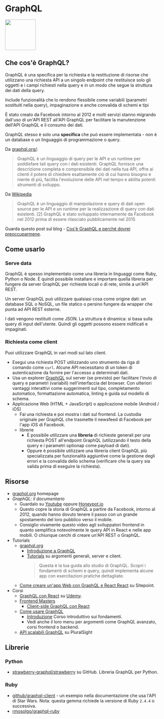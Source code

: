 # GraphQL

<img width="100px" src="https://raw.githubusercontent.com/graphql/graphql-spec/master/resources/GraphQL%20Logo.svg?sanitize=true">
<!-- Link all'immagine da Wikipedia icon: https://en.wikipedia.org/wiki/GraphQL -->

## Che cos'è GraphQL?

GraphQL è una specifica per la richiesta e la restituzione di risorse che utilizzano una richiesta API a un singolo endpoint che restituisce solo gli oggetti e i campi richiesti nella query e in un modo che segue la struttura dei dati della query.

Include funzionalità che lo rendono flessibile come variabili (parametri sostituiti nella query), impaginazione e anche convalida di schemi e tipi

È stato creato da Facebook intorno al 2012 e molti servizi stanno migrando dall'uso di un'API REST all'API GraphQL per facilitare la manutenzione dell'API GraphQL e il consumo dei dati.


GraphQL stesso è solo una **specifica** che può essere implementata - non è un database o un linguaggio di programmazione o query.

Da [graphql.org/](https://graphql.org/):

> GraphQL è un linguaggio di query per le API e un runtime per soddisfare tali query con i dati esistenti. GraphQL fornisce una descrizione completa e comprensibile dei dati nella tua API, offre ai clienti il potere di chiedere esattamente ciò di cui hanno bisogno e niente di più, facilita l'evoluzione delle API nel tempo e abilita potenti strumenti di sviluppo.

Da [Wikipedia](https://en.wikipedia.org/wiki/GraphQL)
> GraphQL è un linguaggio di manipolazione e query di dati open source per le API e un runtime per la realizzazione di query con dati esistenti. [2] GraphQL è stato sviluppato internamente da Facebook nel 2012 prima di essere rilasciato pubblicamente nel 2015

Guarda questo post sul blog - [Cos'è GraphQL e perché dovrei preoccuparmene](https://medium.com/@javier.ramos1/what-is-graphql-and-why-should-i-care-914138ea039c).

## Come usarlo

### Serve data

GraphQL è spesso implementato come una libreria in linguaggi come Ruby, Python o Node. È quindi possibile installare e importare quella libreria per fungere da server GraphQL per richieste locali o di rete, simile a un'API REST.

Un server GraphQL può utilizzare qualsiasi cosa come origine dati: un database SQL o NoSQL, un file statico o persino fungere da wrapper che punta ad API REST esterne.

I dati vengono restituiti come JSON. La struttura è dinamica: si basa sulla query di input dell'utente. Quindi gli oggetti possono essere nidificati e impaginati.

### Richiesta come client

Puoi utilizzare GraphQL in vari modi sul lato client.

- Esegui una richiesta POST utilizzando uno strumento da riga di comando come `curl`. Alcune API necessitano di un token di autenticazione da fornire per l'accesso a determinati dati.
- Usa un explorer [GraphiQL](https://github.com/graphql/graphiql#graphiql) sul server (se previsto) per facilitare l'invio di query e parametri (variabili) nell'interfaccia del browser. Con ulteriori vantaggi interattivi come suggerimenti sul tipo, completamento automatico, formattazione automatica, linting e guida sul modello di schema.
- Applicazione Web (HTML + JavaScript) o applicazione mobile (Android / iOS)
    - Fai una richiesta e poi mostra i dati sul frontend. La custodia originale per GraphQL che trasmette il newsfeed di Facebook per l'app iOS di Facebook.
    - librerie
        - È possibile utilizzare una **libreria** di richieste generali per una richiesta POST all'endpoint GraphQL (utilizzando il testo della query e i parametri optionap come payload di dati).
        - Oppure è possibile utilizzare una libreria client GraphQL più specializzata per funzionalità aggiuntive come la gestione degli errori e la convalida dello schema (verificare che la query sia valida prima di eseguire la richiesta).


## Risorse

- [graphql.org](https://graphql.org/) homepage
- _GraphQL: il documentario_
    - Guardalo su [Youtube](https://www.youtube.com/watch?v=783ccP__No8) oppure [Honeypot.io](https://videos.honeypot.io/graphql-documentary-2019/)
    - Questo copre la storia di GraphQL a partire da Facebook, intorno al 2012, quando hanno dovuto tenere il passo con un grande spostamento del loro pubblico verso il mobile.
    - Consiglio vivamente questo video agli sviluppatori frontend in quanto semplifica notevolmente le query API in React e nelle app mobili. O chiunque cerchi di creare un'API REST o GraphQL.
- Tutorials
    - [graphql.org](graphql.org/)
        - [Introduzione a GraphQL](https://graphql.org/learn/)
        - [Tutorials](https://www.graphql.com/tutorials/) su argomenti generali, server e client.
            > Questa è la tua guida allo studio di GraphQL. Scopri i fondamenti di schemi e query, quindi implementa alcune app con esercitazioni pratiche dettagliate.
    - [Come creare un'app Web con GraphQL e React React](https://www.sitepoint.com/how-to-build-a-web-app-with-graphql-and-react/) su Sitepoint.
- Corsi
    - [GraphQL con React](https://www.udemy.com/course/graphql-with-react-course) su [Udemy](www.udemy.com).
    - [Frontend Masters](https://frontendmasters.com)
        - [Client-side GraphQL con React](https://frontendmasters.com/courses/client-graphql-react/)
    - [Come usare GraphQL](https://www.howtographql.com/)
        - [Introduzione](https://www.howtographql.com/basics/0-introduction/) Corso introduttivo sui fondamenti.
        - Vedi anche il loro menu per argomenti come GraphQL avanzato, corsi frontend o backend.
    - [API scalabili GraphQL](https://www.pluralsight.com/courses/graphql-scalable-apis) su PluralSight

## Librerie

### Python

- [strawberry-graphql/strawberry](https://github.com/strawberry-graphql/strawberry) su GitHub. Libreria GraphQL per Python.

### Ruby

- [github/graphql-client](https://github.com/github/graphql-client) - un esempio nella documentazione che usa l'API di Star Wars. Nota: questa gemma richiede la versione di Ruby  `2.4.4` o successiva.
- [rmosolgo/graphql-ruby](https://github.com/rmosolgo/graphql-ruby)
